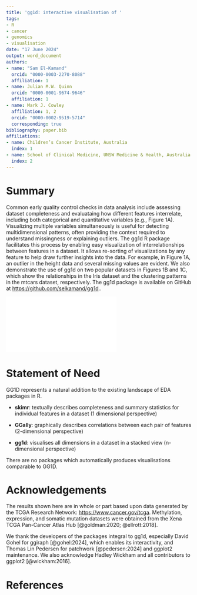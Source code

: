 ```yaml
---
title: 'gg1d: interactive visualisation of '
tags:
- R
- cancer
- genomics
- visualisation
date: "17 June 2024"
output: word_document
authors:
- name: "Sam El-Kamand"
  orcid: "0000-0003-2270-8088"
  affiliation: 1
- name: Julian M.W. Quinn
  orcid: "0000-0001-9674-9646"
  affiliation: 1
- name: Mark J. Cowley
  affiliation: 1, 2
  orcid: "0000-0002-9519-5714"
  corresponding: true
bibliography: paper.bib
affiliations:
- name: Children’s Cancer Institute, Australia
  index: 1
- name: School of Clinical Medicine, UNSW Medicine & Health, Australia
  index: 2
---
```


# Summary

Common early quality control checks in data analysis include assessing dataset completeness and evaluataing how different features  interrelate, including both categorical and quantitative variables (e.g., Figure 1A). Visualizing multiple variables simultaneously is useful for detecting multidimensional patterns, often providing the context required to understand missingness or explaining outliers. The gg1d R package facilitates this process by enabling easy visualization of interrelationships between features in a dataset. It allows re-sorting of visualizations by any feature to help draw further insights into the data. For example, in Figure 1A, an outlier in the height data and several missing values are evident. We also demonstrate the use of gg1d on two popular datasets in Figures 1B and 1C, which show the relationships in the Iris dataset and the clustering patterns in the mtcars dataset, respectively. The gg1d package is available on GitHub at <https://github.com/selkamand/gg1d>..


![Default gg1d output from common datasets. \label{fig:gigure1}](figure1.pdf)



# Statement of Need

GG1D represents a natural addition to the existing landscape of EDA packages in R.
 
- **skimr**: textually describes completeness and summary statistics for individual features in a dataset (1 dimensional perspective)

- **GGally**: graphically describes correlations between each pair of features (2-dimensional perspective)

- **gg1d**: visualises all dimensions in a dataset in a stacked view (n-dimensional perspective)

There are no packages which automatically produces visualisations comparable to GG1D.

# Acknowledgements

The results shown here are in whole or part based upon data generated by the TCGA Research Network: https://www.cancer.gov/tcga. Methylation, expression, and somatic mutation datasets were obtained from the Xena TCGA Pan-Cancer Atlas Hub [@goldman:2020; @ellrott:2018]. 

We thank the developers of the packages integral to gg1d, especially David Gohel for ggiraph [@gohel:2024], which enables its interactivity, and Thomas Lin Pedersen for patchwork [@pedersen:2024] and ggplot2 maintenance. We also acknowledge Hadley Wickham and all contributors to ggplot2 [@wickham:2016]. 

# References